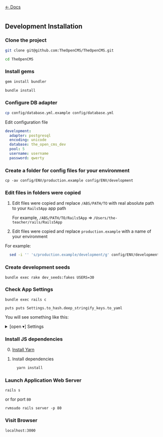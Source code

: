 [&larr; Docs](./README.md)

```
```

## Development Installation

### Clone the project

```sh
git clone git@github.com:TheOpenCMS/TheOpenCMS.git

cd TheOpenCMS
```

### Install gems

```sh
gem install bundler

bundle install
```

### Configure DB adapter

```sh
cp config/database.yml.example config/database.yml
```

Edit configuration file

```yaml
development:
  adapter: postgresql
  encoding: unicode
  database: the_open_cms_dev
  pool: 5
  username: username
  password: qwerty
```

### Create a folder for config files for your environment

```
cp -av config/ENV/production.example config/ENV/development
```

### Edit files in folders were copied

1. Edit files were copied and replace `/ABS/PATH/TO` with real absolute path to your `Rails5App` app path

    For example, `/ABS/PATH/TO/Rails5App` => `/Users/the-teacher/rails/Rails5App`

2. Edit files were copied and replace `production.example` with a name of your environment

  For example:

  ```sh
    sed -i '' 's/production.example/development/g' config/ENV/development/services/*
  ```

### Create development seeds

```
bundle exec rake dev_seeds:fakes USERS=30
```

### Check App Settings

```
bundle exec rails c
```

```
puts puts Settings.to_hash.deep_stringify_keys.to_yaml
```

You will see something like this:

<details>
  <summary>[open ▾] Settings</summary>

  ```yaml
  app:
    default_locale: en
    time_zone: St. Petersburg
    secret_key_base: a000000000000000000000000000000000000000000000000001
    secret_token: a000000000000000000000000000000000000000000000000002
    mailer:
      service: letter_opener
      host: http://localhost:3000
      admin_email: admin@theopencms.com
      smtp:
        default:
          user_name: no-reply@theopencms.org
          password: XXXXXXXXXXXXXXXXXXXXXXXXX
          authentication: plain
          enable_starttls_auto: true
          address: smtp.yandex.ru
          domain: yandex.ru
          port: 25
      sandmail:
        location: "/usr/sbin/sendmail"
        arguments: "-i -t"
      mailcatcher:
        address: localhost
        port: 1025
    exception_notification:
      app_name: "[TheOpenCMS.org]"
      sender_name: "[TheOpenCMS Errors]"
      sender_address: no-reply@theopencms.org
      recipient_address: errors@theopencms.org
  redis:
    port: 6010
    url: redis://localhost:6010/1
  sidekiq:
    namespace: example.com
    ui:
      user: admin
      password: qwerty
  action_cable:
    adapter_params:
      adapter: redis
      url: redis://localhost:6010/1
      channel_prefix: rails5app
    worker_pool_size: 4
    mount_path: ws://localhost:3000/app-cable
    disable_request_forgery_protection: false
    allowed_request_origins: http://localhost:3000
  devise:
    mailer_sender: mail-sender@example.com
    parent_mailer: ActionMailer::Base
    mailer: DeviseMailer
  oauth:
    facebook:
      tokens:
      - 00000000000000
      - 000000000000000000000000000000000000000000
      options:
        scope: email,public_profile,user_friends
        info_fields: name,email,cover,link
        display: popup
    twitter:
      tokens:
      - 00000000000000
      - 000000000000000000000000000000000000000000
    google_oauth2:
      tokens:
      - 000000000000000000000000000000000000000000.apps.googleusercontent.com
      - 0000000000000000000000000000
      options:
        scope: email, profile, plus.me
        prompt: select_account
        image_aspect_ratio: square
        image_size: 50
        display: popup
        skip_jwt: true
    vkontakte:
      tokens:
      - 00000000000000
      - 0000000000000000000000000000
      options:
        display: popup
    odnoklassniki:
      tokens:
      - 00000000000000
      - 0000000000000000000000000000
      options:
        public_key: 00000000000000
        scope: VALUABLE_ACCESS
  services:
    rollbar:
      token: ''
    google_analytics:
      tracking_id: ''
    yandex_metrika:
      tracking_id: ''
  ```

</details>

### Install JS dependencies

0. [Install Yarn](https://yarnpkg.com/lang/en/docs/install/)

0. Install dependencies

    ```sh
      yarn install
    ```

### Launch Application Web Server

```
rails s
```

or for port `80`

```
rvmsudo rails server -p 80
```

### Visit Browser

```
localhost:3000
```
